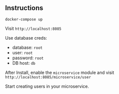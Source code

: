 ## Instructions

```
docker-compose up
```

Visit `http://localhost:8085`

Use database creds:
- database: `root`
- user: `root`
- password: `root`
- DB host: `db`

After Install, enable the `microservice` module and visit `http://localhost:8085/microservice/user`

Start creating users in your microservice.
